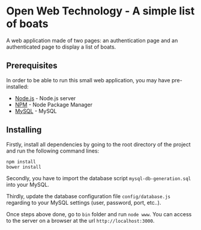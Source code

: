 # Open Web Technology - A simple list of boats

A web application made of two pages: an authentication page and an authenticated page to display a list of boats.

## Prerequisites

In order to be able to run this small web application, you may have pre-installed:

* [Node.js](https://nodejs.org/en/) - Node.js server
* [NPM](https://www.npmjs.com) - Node Package Manager
* [MySQL](https://dev.mysql.com/downloads/) - MySQL

## Installing

Firstly, install all dependencies by going to the root directory of the project and run the following command lines:

```
npm install
bower install
```

Secondly, you have to import the database script ```mysql-db-generation.sql``` into your MySQL. 

Thirdly, update the database configuration file ```config/database.js``` regarding to your MySQL settings (user, password, port, etc..).

Once steps above done, go to ```bin``` folder and run ```node www```.
You can access to the server on a browser at the url ```http://localhost:3000```.